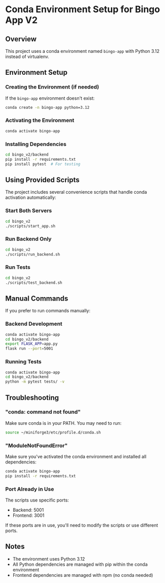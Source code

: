 # Conda Environment Setup for Bingo App V2

## Overview
This project uses a conda environment named `bingo-app` with Python 3.12 instead of virtualenv.

## Environment Setup

### Creating the Environment (if needed)
If the `bingo-app` environment doesn't exist:
```bash
conda create -n bingo-app python=3.12
```

### Activating the Environment
```bash
conda activate bingo-app
```

### Installing Dependencies
```bash
cd bingo_v2/backend
pip install -r requirements.txt
pip install pytest  # For testing
```

## Using Provided Scripts

The project includes several convenience scripts that handle conda activation automatically:

### Start Both Servers
```bash
cd bingo_v2
./scripts/start_app.sh
```

### Run Backend Only
```bash
cd bingo_v2
./scripts/run_backend.sh
```

### Run Tests
```bash
cd bingo_v2
./scripts/test_backend.sh
```

## Manual Commands

If you prefer to run commands manually:

### Backend Development
```bash
conda activate bingo-app
cd bingo_v2/backend
export FLASK_APP=app.py
flask run --port=5001
```

### Running Tests
```bash
conda activate bingo-app
cd bingo_v2/backend
python -m pytest tests/ -v
```

## Troubleshooting

### "conda: command not found"
Make sure conda is in your PATH. You may need to run:
```bash
source ~/miniforge3/etc/profile.d/conda.sh
```

### "ModuleNotFoundError"
Make sure you've activated the conda environment and installed all dependencies:
```bash
conda activate bingo-app
pip install -r requirements.txt
```

### Port Already in Use
The scripts use specific ports:
- Backend: 5001
- Frontend: 3001

If these ports are in use, you'll need to modify the scripts or use different ports.

## Notes
- The environment uses Python 3.12
- All Python dependencies are managed with pip within the conda environment
- Frontend dependencies are managed with npm (no conda needed)
